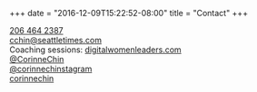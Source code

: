 +++
date = "2016-12-09T15:22:52-08:00"
title = "Contact"
+++
<div class="contactme">
<a href="tel:206-464-2387">206 464 2387</a>
<br>
<a href='mail&#116;&#111;&#58;cch%69n&#64;s%65%6&#49;&#116;&#116;&#37;&#54;Ce%74%6&#57;mes&#46;com'>cc&#104;i&#110;&#64;seatt&#108;e&#116;i&#109;&#101;s&#46;&#99;om</a><br>
<div class="socialcontact">Coaching sessions: <a href="https://www.digitalwomenleaders.com/" target="_blank">digitalwomenleaders.com</a></div>
<div class="socialcontact">
<a href="https://twitter.com/corinnechin" target="_blank"><span class="identifier"><i class="fa fa-twitter" aria-hidden="true"></i></span>@CorinneChin</a><br>
<a href="https://instagram.com/corinnechinstagram" target="_blank"><span class="identifier"><i class="fa fa-instagram" aria-hidden="true"></i></span>@corinnechinstagram</a><br>
<a href="https://linkedin.com/in/corinnechin" target="_blank"><span class="identifier"><i class="fa fa-linkedin" aria-hidden="true"></i></span>corinnechin</a><br>
</div>
</div>
